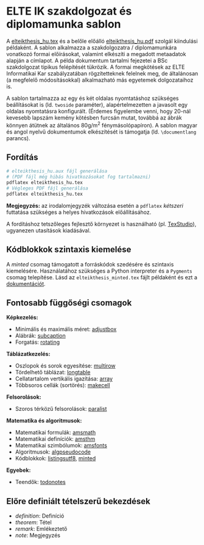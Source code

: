 # ELTE IK szakdolgozat és diplomamunka sablon

A [elteikthesis_hu.tex](elteikthesis_hu.tex) és a belőle előálló [elteikthesis_hu.pdf](elteikhesis_hu.pdf) szolgál kiindulási példaként.
A sablon alkalmazza a szakdolgozatra / diplomamunkára vonatkozó formai előírásokat, valamint elkészíti a megadott metaadatok alapján a címlapot. A példa dokumentum tartalmi fejezetei a BSc szakdolgozat tipikus felépítését tükrözik.
A formai megkötések az ELTE Informatikai Kar szabályzatában rögzítetteknek felelnek meg, de általánosan (a megfelelő módosításokkal) alkalmazható más egyetemek dolgozataihoz is.

A sablon tartalmazza az egy és két oldalas nyomtatáshoz szükséges beállításokat is (ld. `twoside` paraméter), alapértelmezetten a javasolt egy oldalas nyomtatásra konfigurált. (Érdemes figyelembe venni, hogy 20-nál kevesebb lapszám kemény kötésben furcsán mutat, továbbá az ábrák könnyen átütnek az általános 80g/m<sup>2</sup> fénymásolópapíron).
A sablon magyar és angol nyelvű dokumentumok elkészítését is támogatja (ld. `\documentlang` parancs).

## Fordítás

```bash
# elteikthesis_hu.aux fájl generálása
# (PDF fájl még hibás hivatkozásokat fog tartalmazni)
pdflatex elteikthesis_hu.tex
# Végleges PDF fájl generálása
pdflatex elteikthesis_hu.tex
```

**Megjegyzés:** az irodalomjegyzék változása esetén a `pdflatex` _kétszeri_ futtatása szükséges a helyes hivatkozások előállításához.

A fordításhoz tetszőleges fejlesztő környezet is használható (pl. [TexStudio](https://www.texstudio.org/)), ugyanezen utasítások kiadásával.

## Kódblokkok szintaxis kiemelése

A *minted* csomag támogatott a forráskódok szedésére és szintaxis kiemelésére. Használatához szükséges a Python interpreter és a `Pygments` csomag telepítése.
Lásd az `elteikthesis_minted.tex` fájlt példaként és ezt a [dokumentációt](https://www.overleaf.com/learn/latex/Code_Highlighting_with_minted).

## Fontosabb függőségi csomagok

**Képkezelés:**

* Minimális és maximális méret: [adjustbox](https://ctan.org/pkg/adjustbox)
* Alábrák: [subcaption](https://ctan.org/pkg/subcaption)
* Forgatás: [rotating](https://ctan.org/pkg/rotating)

**Táblázatkezelés:**

* Oszlopok és sorok egyesítése: [multirow](https://ctan.org/pkg/multirow)
* Tördelhető táblázat: [longtable](https://ctan.org/pkg/longtable)
* Cellatartalom vertikális igazítása: [array](https://ctan.org/pkg/array)
* Többsoros cellák (sortörés): [makecell](https://ctan.org/pkg/makecell)

**Felsorolások:**

* Szoros térközű felsorolások: [paralist](https://ctan.org/pkg/paralist)

**Matematika és algoritmusok:**

* Matematikai formulák: [amsmath](https://ctan.org/pkg/amsmath)
* Matematikai definíciók: [amsthm](https://ctan.org/pkg/amsthm)
* Matematikai szimbólumok: [amsfonts](https://ctan.org/pkg/amsfonts)
* Algoritmusok: [algpseudocode](https://www.ctan.org/pkg/algorithmicx)
* Kódblokkok: [listingsutf8](https://ctan.org/pkg/listingsutf8), [minted](https://ctan.org/pkg/minted)

**Egyebek:**

* Teendők: [todonotes](https://ctan.org/pkg/todonotes)

## Előre definiált tételszerű bekezdések

* *definition*: Definíció
* *theorem*: Tétel
* *remark*: Emlékeztető
* *note*: Megjegyzés
